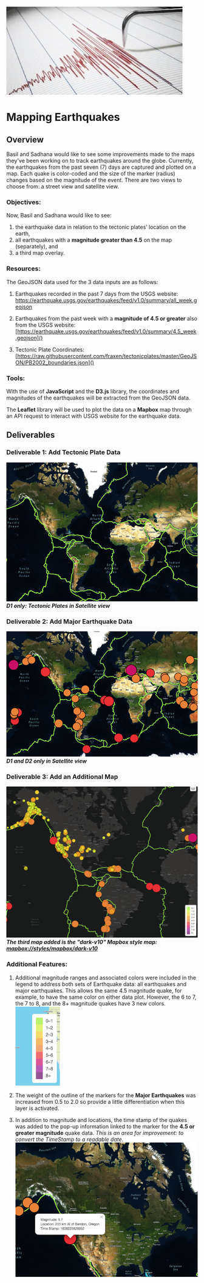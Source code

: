 ![image0](./Earthquake_Challenge/static/images/photo1.png)
# Mapping Earthquakes
## Overview
 
Basil and Sadhana would like to see some improvements made to the maps they've been working on to track earthquakes around the globe.  Currently, the earthquakes from the past seven (7) days are captured and plotted on a map.  Each quake is color-coded and the size of the marker (radius) changes based on the magnitude of the event.  There are two views to choose from: a street view and satellite view.

### Objectives:
Now, Basil and Sadhana would like to see:

1.  the earthquake data in relation to the tectonic plates’ location on the earth,
2. all earthquakes with a **magnitude greater than 4.5** on the map (separately), and
3. a third map overlay.



### Resources:
The GeoJSON data used for the 3 data inputs are as follows:

1. Earthquakes recorded in the past 7 days from the USGS website: [https://earthquake.usgs.gov/earthquakes/feed/v1.0/summary/all_week.geojson
]()

2. Earthquakes from the past week with a **magnitude of 4.5 or greater** also from the USGS website: [https://earthquake.usgs.gov/earthquakes/feed/v1.0/summary/4.5_week.geojson]()  

3. Tectonic Plate Coordinates: [https://raw.githubusercontent.com/fraxen/tectonicplates/master/GeoJSON/PB2002_boundaries.json]()

### Tools:
With the use of **JavaScript** and the **D3.js** library, the coordinates and magnitudes of the earthquakes will be extracted from the GeoJSON data. 

The **Leaflet** library will be used to plot the data on a **Mapbox** map through an API request to interact with USGS website for the earthquake data.

## Deliverables
### Deliverable 1: Add Tectonic Plate Data
![image1](./Earthquake_Challenge/static/images/D1_tectonic_plates.png)
***D1 only: Tectonic Plates in Satellite view***
### Deliverable 2: Add Major Earthquake Data
![image2](./Earthquake_Challenge/static/images/D2_major_earthquakes.png)
***D1 and D2 only in Satellite view***
### Deliverable 3: Add an Additional Map
![image3](./Earthquake_Challenge/static/images/D3_dark_map.png)
***The third map added is the "dark-v10" Mapbox style map: [mapbox://styles/mapbox/dark-v10
]()***


### Additional Features:
1. Additional magnitude ranges and associated colors were included in the legend to address both sets of Earthquake data: all earthquakes and major earthquakes. This allows the same 4.5 magnitude quake, for example, to have the same color on either data plot.  However, the 6 to 7, the 7 to 8, and the 8+ magnitude quakes have 3 new colors.  
![image4](./Earthquake_Challenge/static/images/legend.png)

2.  The weight of the outline of the markers for the **Major Earthquakes** was increased from 0.5 to 2.0 so provide a little differentiation when this layer is activated.

3. In addition to magnitude and locations, the time stamp of the quakes was added to the pop-up information linked to the marker for the **4.5 or greater magnitude** quake data.  *This is an area for improvement: to convert the TimeStamp to a readable date*.
![image4](./Earthquake_Challenge/static/images/timestamp.png)